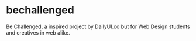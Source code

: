 # bechallenged
Be Challenged, a inspired project by DailyUI.co but for Web Design students and creatives in web alike. 
